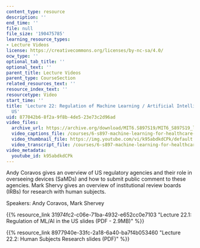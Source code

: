 ```yaml
---
content_type: resource
description: ''
end_time: ''
file: null
file_size: '190475785'
learning_resource_types:
- Lecture Videos
license: https://creativecommons.org/licenses/by-nc-sa/4.0/
ocw_type: ''
optional_tab_title: ''
optional_text: ''
parent_title: Lecture Videos
parent_type: CourseSection
related_resources_text: ''
resource_index_text: ''
resourcetype: Video
start_time: ''
title: 'Lecture 22: Regulation of Machine Learning / Artificial Intelligence in the
  US'
uid: 877042b6-8f2a-9f8b-4de5-23e73c2d96ad
video_files:
  archive_url: https://archive.org/download/MIT6.S897S19/MIT6_S897S19_lec22_300k.mp4
  video_captions_file: /courses/6-s897-machine-learning-for-healthcare-spring-2019/69c1a1b35ed855838d7a334de681ccda_k95abdkdCPk.vtt
  video_thumbnail_file: https://img.youtube.com/vi/k95abdkdCPk/default.jpg
  video_transcript_file: /courses/6-s897-machine-learning-for-healthcare-spring-2019/3fb01d647c650e4d777b8dc0818a84a6_k95abdkdCPk.pdf
video_metadata:
  youtube_id: k95abdkdCPk
---
```


Andy Coravos gives an overview of US regulatory agencies and their role in overseeing devices (SaMDs) and how to submit public comment to these agencies. Mark Shervy gives an overview of institutional review boards (IRBs) for research with human subjects.

Speakers: Andy Coravos, Mark Shervey

{{% resource_link 31974fc2-c06e-71ba-4932-e652cc0e7103 "Lecture 22.1: Regulation of ML/AI in the US slides (PDF - 2.9MB)" %}}

{{% resource_link 8977940e-33fc-2a18-6a40-ba7f4b053460 "Lecture 22.2: Human Subjects Research slides (PDF)" %}}

